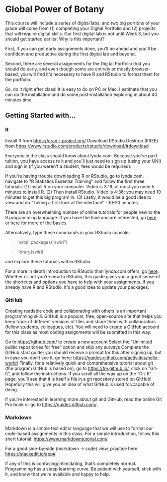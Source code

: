 # Global Power of Botany 
This course will include a series of digital labs, and two big portions of your grade will come from (1) completing your Digital Portfolio and (2) projects that will require digital skills. Our first digital lab is not until Week 3, but you should get started earlier. Why is this important?
 
First, if you can get early assignments done, you'll be ahead and you'll be confident and productive during the first digital lab and beyond.
 
Second, there are several assignments for the Digital Portfolio that you should do early, and even though some are entirely or mostly browser-based, you will find it's necessary to have R and RStudio to format them for the portfolio.

So, do it right after class! It is easy to do on PC or Mac. I estimate that you can do the installation and do some post-installation exploring in about 40 minutes time.

## Getting Started with...

### R
Install R from https://cran.r-project.org/
Download RStudio Desktop (FREE) from https://www.rstudio.com/products/rstudio/download/#download

Everyone in the class should know about lynda.com. Because you've paid tuition, you have access to it and you'll just need to sign up (using your UNI) and sign in (if you weren't a student, fees would be required).

If you're having trouble downloading R or RStudio, go to lynda.com, navigate to "R Statistics Essential Training" and follow the first three tutorials:
(1) Install R on your computer. Video is 3:19; at most you need 5 minutes to install R.
(2) Then install RStudio. Video is 4:36; you may need 10 minutes to get this big program in.
(3) Lastly, it would be a good idea to view and do "Taking a first look at the interface" - 10-20 minutes.

There are an overwhelming number of online tutorials for people new to the R programming language. If you have the time and are interested, go [here](https://erc.barnard.edu/sites/default/files/erc_faculty_workshop_session_1_2.pdf) or [here](https://www.datacamp.com/courses/free-introduction-to-r) for more of the basics.

Alternatively, type these commands in your RStudio console:

> install.packages(“swirl”)

> library(swirl)

and explore these tutorials within RStudio.

For a more in depth introduction to RStudio than lynda.com offers, go [here](https://www.datacamp.com/courses/working-with-the-rstudio-ide-part-1). Whether or not you’re new to RStudio, this guide gives you a great sense of the shortcuts and options you have to help with your assignments. If you already have R and RStudio, it's a good idea to update your packages.

### GitHub

Creating readable code and collaborating with others is an important programming skill. GitHub is a popular, free, open-source site that helps you keep track of different versions of files and share them with collaborators (fellow students, colleagues, etc). You will need to create a GitHub account for this class as most coding assignments will be submitted in this way.

Go to https://github.com/ to create a new account
Select the “Unlimited public repositories for free” option and skip any surveys
Complete the GitHub start guide; you should receive a prompt for this after signing up, but in case you don’t see it, go here: https://guides.github.com/activities/hello-world/
Finally, for a relatively quick and comprehensive tutorial about git (the program GitHub is based on), go to https://try.github.io/, click on “Git-It”, and follow the instructions. If you scroll all the way up on the “Git-It” page, you’ll see that it is itself a file in a git repository stored on GitHub! Hopefully this will give you an idea of what GitHub is used for/capable of doing.

If you’re interested in learning more about git and GitHub, read the online Git Pro book or go to https://guides.github.com/.

### Markdown

Markdown is a simple text editor language that we will use to format our code-based assignments in this class. For a simple introduction, follow this short tutorial:
https://www.markdowntutorial.com/

For a good side-by-side (markdown → code) view, practice here: https://stackedit.io/app#

If any of this is confusing/intimidating, that’s completely normal. Programming has a steep learning curve. Be patient with yourself, stick with it, and know that we’re available and happy to help.

